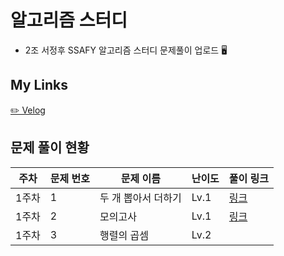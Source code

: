 # 알고리즘 스터디
- 2조 서정후
SSAFY 알고리즘 스터디 문제풀이 업로드 🖥️

## My Links
[✏️ Velog](https://velog.io/@bluemango0312/posts)



## 문제 풀이 현황
| 주차 | 문제 번호 | 문제 이름 | 난이도 | 풀이 링크 |
|------|-----------|------------|--------|-----------|
| 1주차 | 1 | 두 개 뽑아서 더하기 | Lv.1 | [링크](https://velog.io/@bluemango0312/%EC%BD%94%EB%94%A9%ED%85%8C%EC%8A%A4%ED%8A%B8-%EB%91%90-%EA%B0%9C-%EB%BD%91%EC%95%84%EC%84%9C-%EB%8D%94%ED%95%98%EA%B8%B0-%ED%94%84%EB%A1%9C%EA%B7%B8%EB%9E%98%EB%A8%B8%EC%8A%A4) |
|1주차|2|모의고사|Lv.1|[링크](https://velog.io/@bluemango0312/%EB%AA%A8%EC%9D%98%EA%B3%A0%EC%82%AC-%ED%94%84%EB%A1%9C%EA%B7%B8%EB%9E%98%EB%A8%B8%EC%8A%A4)|
|1주차|3|행렬의 곱셈|Lv.2| |


